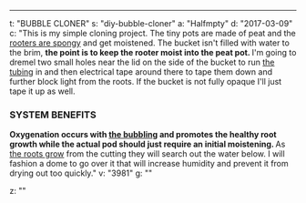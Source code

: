 ---
t: "BUBBLE CLONER"
s: "diy-bubble-cloner"
a: "Halfmpty"
d: "2017-03-09"
c: "This is my simple cloning project. The tiny pots are made of peat and the <a href='http://amzn.to/2mKwBNO'>rooters are spongy</a> and get moistened. The bucket isn't filled with water to the brim, <strong>the point is to keep the rooter moist into the peat pot. </strong>I'm going to dremel two small holes near the lid on the side of the bucket to run <a href='http://amzn.to/2mpl05F'>the tubing</a> in and then electrical tape around there to tape them down and further block light from the roots. If the bucket is not fully opaque I'll just tape it up as well.

<h3>SYSTEM BENEFITS</h3><strong>Oxygenation occurs with <a href='http://amzn.to/2m3mnnd'>the bubbling</a> and promotes the healthy root growth while the actual pod should just require an initial moistening. </strong>As <a href='http://amzn.to/2lHm3zb'>the roots grow</a> from the cutting they will search out the water below. I will fashion a dome to go over it that will increase humidity and prevent it from drying out too quickly."
v: "3981"
g: ""

z: ""
